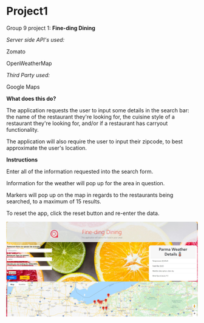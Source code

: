 # Project1

Group 9 project 1: **Fine-ding Dining**

_Server side API's used:_

Zomato

OpenWeatherMap

_Third Party used:_

Google Maps

**What does this do?**

The application requests the user to input some details in the search bar: the name of the restaurant they're looking for, the cuisine style of a restaurant they're looking for, and/or if a restaurant has carryout functionality.

The application will also require the user to input their zipcode, to best approximate the user's location.

**Instructions**

Enter all of the information requested into the search form.

Information for the weather will pop up for the area in question.

Markers will pop up on the map in regards to the restaurants being searched, to a maximum of 15 results.

To reset the app, click the reset button and re-enter the data.

![pre-generated image](./Images/screenshot1.jpg)
